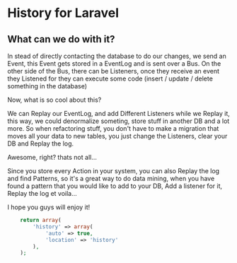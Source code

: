 # History for Laravel


## What can we do with it?

In stead of directly contacting the database to do our changes, we send an Event, this Event gets stored in a EventLog and is sent over a Bus.
On the other side of the Bus, there can be Listeners, once they receive an event they Listened for they can execute some code (insert / update / delete something in the database)

Now, what is so cool about this?

We can Replay our EventLog, and add Different Listeners while we Replay it, this way, we could denormalize someting, store stuff in another DB and a lot more.
So when refactoring stuff, you don't have to make a migration that moves all your data to new tables, you just change the Listeners, clear your DB and Replay the log.

Awesome, right? thats not all...

Since you store every Action in your system, you can also Replay the log and find Patterns, so it's a great way to do data mining, when you have found a pattern that you would like to add to your DB,
Add a listener for it, Replay the log et voila...

I hope you guys will enjoy it!


```PHP
	return array(
		'history' => array(
			'auto' => true,
			'location' => 'history'
		),
	);
```